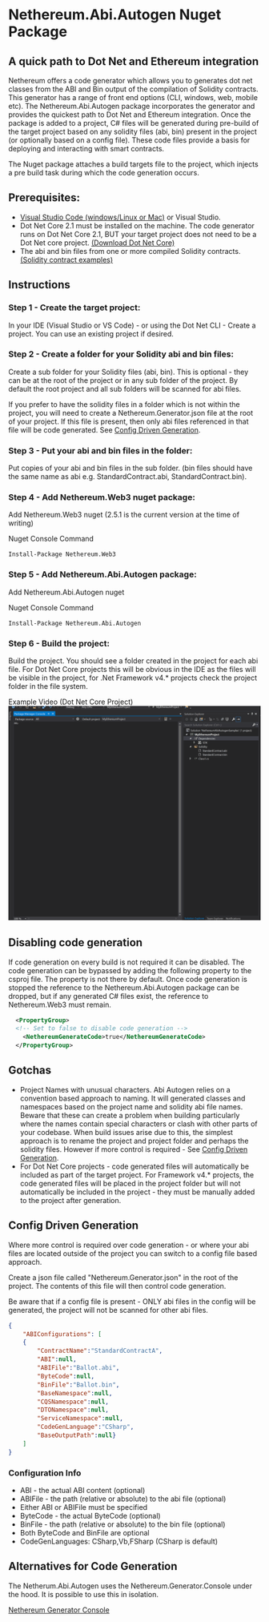# Nethereum.Abi.Autogen Nuget Package
## A quick path to Dot Net and Ethereum integration
Nethereum offers a code generator which allows you to generates dot net classes from the ABI and Bin output of the compilation of Solidity contracts.  This generator has a range of front end options (CLI, windows, web, mobile etc).  The Nethereum.Abi.Autogen package incorporates the generator and provides the quickest path to Dot Net and Ethereum integration.  Once the package is added to a project, C# files will be generated during pre-build of the target project based on any solidity files (abi, bin) present in the project (or optionally based on a config file). These code files provide a basis for deploying and interacting with smart contracts.

The Nuget package attaches a build targets file to the project, which injects a pre build task during which the code generation occurs. 

## Prerequisites: 

* [Visual Studio Code (windows/Linux or Mac)](https://code.visualstudio.com/) or Visual Studio.
* Dot Net Core 2.1 must be installed on the machine. The code generator runs on Dot Net Core 2.1, BUT your target project does not need to be a Dot Net core project.  [(Download Dot Net Core)](https://www.microsoft.com/net/download/windows)
* The abi and bin files from one or more compiled Solidity contracts. [(Solidity contract examples)](http://solidity.readthedocs.io/en/develop/solidity-by-example.html)

## Instructions

### Step 1 - Create the target project:

In your IDE (Visual Studio or VS Code) - or using the Dot Net CLI - Create a project.  You can use an existing project if desired.

### Step 2 - Create a folder for your Solidity abi and bin files:

Create a sub folder for your Solidity files (abi, bin).  This is optional - they can be at the root of the project or in any sub folder of the project.  By default the root project and all sub folders will be scanned for abi files.

If you prefer to have the solidity files in a folder which is not within the project, you will need to create a Nethereum.Generator.json file at the root of your project.  If this file is present, then only abi files referenced in that file will be code generated.  See [Config Driven Generation](#config-driven-generation).

### Step 3 - Put your abi and bin files in the folder:

Put copies of your abi and bin files in the sub folder.  (bin files should have the same name as abi e.g. StandardContract.abi, StandardContract.bin).

### Step 4 - Add Nethereum.Web3 nuget package:

Add Nethereum.Web3 nuget (2.5.1 is the current version at the time of writing)

Nuget Console Command
```
Install-Package Nethereum.Web3
```

### Step 5 - Add Nethereum.Abi.Autogen package:

Add Nethereum.Abi.Autogen nuget

Nuget Console Command
```
Install-Package Nethereum.Abi.Autogen
```

### Step 6 - Build the project:

Build the project.  You should see a folder created in the project for each abi file.  For Dot Net Core projects this will be obvious in the IDE as the files will be visible in the project, for .Net Framework v4.* projects check the project folder in the file system.

Example Video (Dot Net Core Project)
![Abi.Autogen Example Video](screenshots/how-to-use-abi-autogen.gif)

## Disabling code generation

If code generation on every build is not required it can be disabled.
The code generation can be bypassed by adding the following property to the csproj file.  The property is not there by default.  Once code generation is stopped the reference to the Nethereum.Abi.Autogen package can be dropped, but if any generated C# files exist, the reference to Nethereum.Web3 must remain.

``` xml
  <PropertyGroup>
  <!-- Set to false to disable code generation -->
    <NethereumGenerateCode>true</NethereumGenerateCode>
  </PropertyGroup>
```
## Gotchas

* Project Names with unusual characters.  Abi Autogen relies on a convention based approach to naming.  It will generated classes and namespaces based on the project name and solidity abi file names.  Beware that these can create a problem when building particularly where the names contain special characters or clash with other parts of your codebase.  When build issues arise due to this, the simplest approach is to rename the project and project folder and perhaps the solidity files.  However if more control is required - See [Config Driven Generation](#config-driven-generation).
* For Dot Net Core projects - code generated files will automatically be included as part of the target project.  For Framework v4.* projects, the code generated files will be placed in the project folder but will not automatically be included in the project - they must be manually added to the project after generation.

## Config Driven Generation

Where more control is required over code generation - or where your abi files are located outside of the project you can switch to a config file based approach.

Create a json file called "Nethereum.Generator.json" in the root of the project.  The contents of this file will then control code generation.

Be aware that if a config file is present - ONLY abi files in the config will be generated, the project will not be scanned for other abi files.

``` json
{
	"ABIConfigurations": [
	{
		"ContractName":"StandardContractA",
		"ABI":null,
		"ABIFile":"Ballot.abi",
		"ByteCode":null,
		"BinFile":"Ballot.bin",
		"BaseNamespace":null,
		"CQSNamespace":null,
		"DTONamespace":null,
		"ServiceNamespace":null,
		"CodeGenLanguage":"CSharp",
		"BaseOutputPath":null}
	]
}
```
### Configuration Info
* ABI - the actual ABI content (optional)
* ABIFile - the path (relative or absolute) to the abi file (optional)
* Either ABI or ABIFile must be specified
* ByteCode - the actual ByteCode (optional)
* BinFile - the path (relative or absolute) to the bin file (optional)
* Both ByteCode and BinFile are optional
* CodeGenLanguages: CSharp,Vb,FSharp (CSharp is default)

## Alternatives for Code Generation

The Netherum.Abi.Autogen uses the Nethereum.Generator.Console under the hood.  It is possible to use this in isolation.  

[Nethereum Generator Console](https://github.com/Nethereum/Nethereum.Docs/edit/master/docs/nethereum-code-generation.md)

